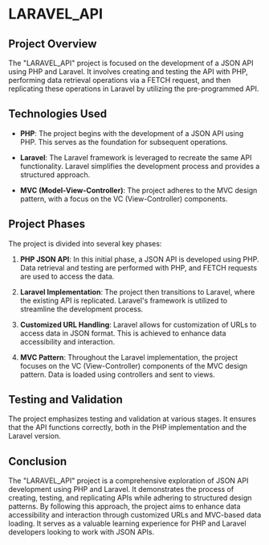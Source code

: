 # LARAVEL_API

## Project Overview

The "LARAVEL_API" project is focused on the development of a JSON API using PHP and Laravel. It involves creating and testing the API with PHP, performing data retrieval operations via a FETCH request, and then replicating these operations in Laravel by utilizing the pre-programmed API.

## Technologies Used

- **PHP**: The project begins with the development of a JSON API using PHP. This serves as the foundation for subsequent operations.

- **Laravel**: The Laravel framework is leveraged to recreate the same API functionality. Laravel simplifies the development process and provides a structured approach.

- **MVC (Model-View-Controller)**: The project adheres to the MVC design pattern, with a focus on the VC (View-Controller) components.

## Project Phases

The project is divided into several key phases:

1. **PHP JSON API**: In this initial phase, a JSON API is developed using PHP. Data retrieval and testing are performed with PHP, and FETCH requests are used to access the data.

2. **Laravel Implementation**: The project then transitions to Laravel, where the existing API is replicated. Laravel's framework is utilized to streamline the development process.

3. **Customized URL Handling**: Laravel allows for customization of URLs to access data in JSON format. This is achieved to enhance data accessibility and interaction.

4. **MVC Pattern**: Throughout the Laravel implementation, the project focuses on the VC (View-Controller) components of the MVC design pattern. Data is loaded using controllers and sent to views.

## Testing and Validation

The project emphasizes testing and validation at various stages. It ensures that the API functions correctly, both in the PHP implementation and the Laravel version.

## Conclusion

The "LARAVEL_API" project is a comprehensive exploration of JSON API development using PHP and Laravel. It demonstrates the process of creating, testing, and replicating APIs while adhering to structured design patterns. By following this approach, the project aims to enhance data accessibility and interaction through customized URLs and MVC-based data loading. It serves as a valuable learning experience for PHP and Laravel developers looking to work with JSON APIs.
